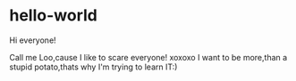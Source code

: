 # hello-world

Hi everyone!

Call me Loo,cause I like to scare everyone! xoxoxo
I want to be more,than a stupid potato,thats why I'm trying to learn IT:)
